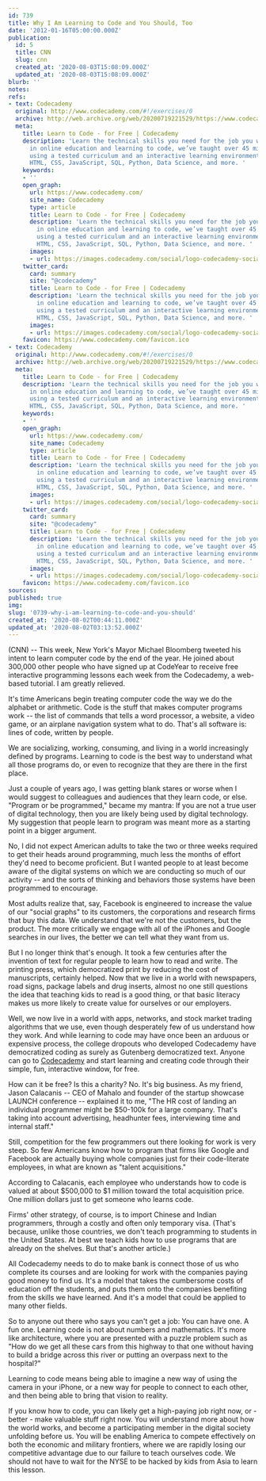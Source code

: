 ```yaml
---
id: 739
title: Why I Am Learning to Code and You Should, Too
date: '2012-01-16T05:00:00.000Z'
publication:
  id: 5
  title: CNN
  slug: cnn
  created_at: '2020-08-03T15:08:09.000Z'
  updated_at: '2020-08-03T15:08:09.000Z'
blurb: ''
notes: 
refs:
- text: Codecademy
  original: http://www.codecademy.com/#!/exercises/0
  archive: http://web.archive.org/web/20200719221529/https://www.codecademy.com/
  meta:
    title: Learn to Code - for Free | Codecademy
    description: 'Learn the technical skills you need for the job you want. As leaders
      in online education and learning to code, we’ve taught over 45 million people
      using a tested curriculum and an interactive learning environment. Start with
      HTML, CSS, JavaScript, SQL, Python, Data Science, and more. '
    keywords:
    - ''
    open_graph:
      url: https://www.codecademy.com/
      site_name: Codecademy
      type: article
      title: Learn to Code - for Free | Codecademy
      description: 'Learn the technical skills you need for the job you want. As leaders
        in online education and learning to code, we’ve taught over 45 million people
        using a tested curriculum and an interactive learning environment. Start with
        HTML, CSS, JavaScript, SQL, Python, Data Science, and more. '
      images:
      - url: https://images.codecademy.com/social/logo-codecademy-social.png
    twitter_card:
      card: summary
      site: "@codecademy"
      title: Learn to Code - for Free | Codecademy
      description: 'Learn the technical skills you need for the job you want. As leaders
        in online education and learning to code, we’ve taught over 45 million people
        using a tested curriculum and an interactive learning environment. Start with
        HTML, CSS, JavaScript, SQL, Python, Data Science, and more. '
      images:
      - url: https://images.codecademy.com/social/logo-codecademy-social.png
    favicon: https://www.codecademy.com/favicon.ico
- text: Codecademy
  original: http://www.codecademy.com/#!/exercises/0
  archive: http://web.archive.org/web/20200719221529/https://www.codecademy.com/
  meta:
    title: Learn to Code - for Free | Codecademy
    description: 'Learn the technical skills you need for the job you want. As leaders
      in online education and learning to code, we’ve taught over 45 million people
      using a tested curriculum and an interactive learning environment. Start with
      HTML, CSS, JavaScript, SQL, Python, Data Science, and more. '
    keywords:
    - ''
    open_graph:
      url: https://www.codecademy.com/
      site_name: Codecademy
      type: article
      title: Learn to Code - for Free | Codecademy
      description: 'Learn the technical skills you need for the job you want. As leaders
        in online education and learning to code, we’ve taught over 45 million people
        using a tested curriculum and an interactive learning environment. Start with
        HTML, CSS, JavaScript, SQL, Python, Data Science, and more. '
      images:
      - url: https://images.codecademy.com/social/logo-codecademy-social.png
    twitter_card:
      card: summary
      site: "@codecademy"
      title: Learn to Code - for Free | Codecademy
      description: 'Learn the technical skills you need for the job you want. As leaders
        in online education and learning to code, we’ve taught over 45 million people
        using a tested curriculum and an interactive learning environment. Start with
        HTML, CSS, JavaScript, SQL, Python, Data Science, and more. '
      images:
      - url: https://images.codecademy.com/social/logo-codecademy-social.png
    favicon: https://www.codecademy.com/favicon.ico
sources: 
published: true
img: 
slug: '0739-why-i-am-learning-to-code-and-you-should'
created_at: '2020-08-02T00:44:11.000Z'
updated_at: '2020-08-02T03:13:52.000Z'
---
```

(CNN) -- This week, New York's Mayor Michael Bloomberg tweeted his intent to learn computer code by the end of the year. He joined about 300,000 other people who have signed up at CodeYear to receive free interactive programming lessons each week from the Codecademy, a web-based tutorial. I am greatly relieved.

It's time Americans begin treating computer code the way we do the alphabet or arithmetic. Code is the stuff that makes computer programs work -- the list of commands that tells a word processor, a website, a video game, or an airplane navigation system what to do. That's all software is: lines of code, written by people.

We are socializing, working, consuming, and living in a world increasingly defined by programs. Learning to code is the best way to understand what all those programs do, or even to recognize that they are there in the first place.

Just a couple of years ago, I was getting blank stares or worse when I would suggest to colleagues and audiences that they learn code, or else. "Program or be programmed," became my mantra: If you are not a true user of digital technology, then you are likely being used by digital technology. My suggestion that people learn to program was meant more as a starting point in a bigger argument.

No, I did not expect American adults to take the two or three weeks required to get their heads around programming, much less the months of effort they'd need to become proficient. But I wanted people to at least become aware of the digital systems on which we are conducting so much of our activity -- and the sorts of thinking and behaviors those systems have been programmed to encourage.

Most adults realize that, say, Facebook is engineered to increase the value of our "social graphs" to its customers, the corporations and research firms that buy this data. We understand that we're not the customers, but the product. The more critically we engage with all of the iPhones and Google searches in our lives, the better we can tell what they want from us.

But I no longer think that's enough. It took a few centuries after the invention of text for regular people to learn how to read and write. The printing press, which democratized print by reducing the cost of manuscripts, certainly helped. Now that we live in a world with newspapers, road signs, package labels and drug inserts, almost no one still questions the idea that teaching kids to read is a good thing, or that basic literacy makes us more likely to create value for ourselves or our employers.

Well, we now live in a world with apps, networks, and stock market trading algorithms that we use, even though desperately few of us understand how they work. And while learning to code may have once been an arduous or expensive process, the college dropouts who developed Codecademy have democratized coding as surely as Gutenberg democratized text. Anyone can go to [Codecademy](http://www.codecademy.com/#!/exercises/0) and start learning and creating code through their simple, fun, interactive window, for free.

How can it be free? Is this a charity? No. It's big business. As my friend, Jason Calacanis -- CEO of Mahalo and founder of the startup showcase LAUNCH conference -- explained it to me, "The HR cost of landing an individual programmer might be $50-100k for a large company. That's taking into account advertising, headhunter fees, interviewing time and internal staff."

Still, competition for the few programmers out there looking for work is very steep. So few Americans know how to program that firms like Google and Facebook are actually buying whole companies just for their code-literate employees, in what are known as "talent acquisitions."

According to Calacanis, each employee who understands how to code is valued at about $500,000 to $1 million toward the total acquisition price. One million dollars just to get someone who learns code.

Firms' other strategy, of course, is to import Chinese and Indian programmers, through a costly and often only temporary visa. (That's because, unlike those countries, we don't teach programming to students in the United States. At best we teach kids how to use programs that are already on the shelves. But that's another article.)

All Codecademy needs to do to make bank is connect those of us who complete its courses and are looking for work with the companies paying good money to find us. It's a model that takes the cumbersome costs of education off the students, and puts them onto the companies benefiting from the skills we have learned. And it's a model that could be applied to many other fields.

So to anyone out there who says you can't get a job: You can have one. A fun one. Learning code is not about numbers and mathematics. It's more like architecture, where you are presented with a puzzle problem such as "How do we get all these cars from this highway to that one without having to build a bridge across this river or putting an overpass next to the hospital?"

Learning to code means being able to imagine a new way of using the camera in your iPhone, or a new way for people to connect to each other, and then being able to bring that vision to reality.

If you know how to code, you can likely get a high-paying job right now, or - better - make valuable stuff right now. You will understand more about how the world works, and become a participating member in the digital society unfolding before us. You will be enabling America to compete effectively on both the economic and military frontiers, where we are rapidly losing our competitive advantage due to our failure to teach ourselves code. We should not have to wait for the NYSE to be hacked by kids from Asia to learn this lesson.
